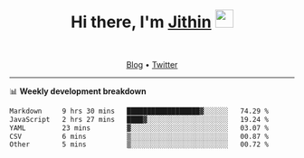 <h1 align="center">Hi there, I'm <a href="https://jithset.github.io/" target="_blank">Jithin</a> <img
src="https://github.com/blackcater/blackcater/raw/main/images/Hi.gif" height="32" /></h1>

<br />

<p align="center">
  <a href="https://jithset.github.io">Blog</a> •
  <a href="https://twitter.com/jithset">Twitter</a>
</p>

---

📊 **Weekly development breakdown**

<!--START_SECTION:waka-->

```txt
Markdown     9 hrs 30 mins   ██████████████████▓░░░░░░   74.29 %
JavaScript   2 hrs 27 mins   ████▓░░░░░░░░░░░░░░░░░░░░   19.24 %
YAML         23 mins         ▓░░░░░░░░░░░░░░░░░░░░░░░░   03.07 %
CSV          6 mins          ▒░░░░░░░░░░░░░░░░░░░░░░░░   00.87 %
Other        5 mins          ▒░░░░░░░░░░░░░░░░░░░░░░░░   00.72 %
```

<!--END_SECTION:waka-->

